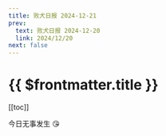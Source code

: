 ```yaml
---
title: 败犬日报 2024-12-21
prev:
  text: 败犬日报 2024-12-20
  link: 2024/12/20
next: false
---
```


# {{ $frontmatter.title }}

[[toc]]

今日无事发生 :kissing_heart:
